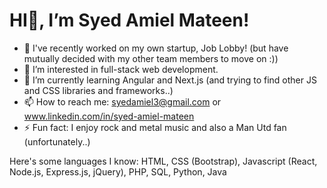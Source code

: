 # HI👋, I’m Syed Amiel Mateen!
- 💞️ I've recently worked on my own startup, Job Lobby! (but have mutually decided with my other team members to move on :))
- 👀 I’m interested in full-stack web development.
- 🌱 I’m currently learning Angular and Next.js (and trying to find other JS and CSS libraries and frameworks..)
- 📫 How to reach me: syedamiel3@gmail.com or www.linkedin.com/in/syed-amiel-mateen
- ⚡ Fun fact: I enjoy rock and metal music and also a Man Utd fan (unfortunately..)

Here's some languages I know: HTML, CSS (Bootstrap), Javascript (React, Node.js, Express.js, jQuery), PHP, SQL, Python, Java

<!---
syedamiel/syedamiel is a ✨ special ✨ repository because its `README.md` (this file) appears on your GitHub profile.
You can click the Preview link to take a look at your changes.
--->
